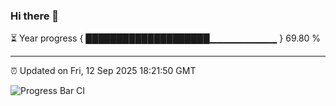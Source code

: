 ### Hi there 👋

⏳ Year progress { ████████████████████▁▁▁▁▁▁▁▁▁▁ } 69.80 %

---

⏰ Updated on Fri, 12 Sep 2025 18:21:50 GMT

![Progress Bar CI](https://github.com/liununu/liununu/workflows/Progress%20Bar%20CI/badge.svg)
